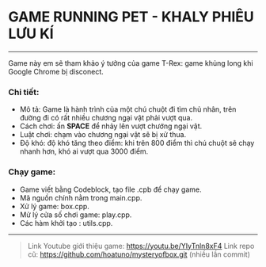 # GAME RUNNING PET - KHALY PHIÊU LƯU KÍ
----
Game này em sẽ tham khảo ý tưởng của game T-Rex: game khủng long khi Google Chrome bị disconect.

### Chi tiết:
 - Mô tả: Game là hành trình của một chú chuột đi tìm chủ nhân, trên đường đi có rất nhiều chương ngại vật phải vượt qua.
 - Cách chơi: ấn **SPACE** để nhảy lên vượt chướng ngại vật.
 - Luật chơi: chạm vào chương ngại vật sẽ bị xử thua.
 - Độ khó: độ khó tăng theo điểm: khi trên 800 điểm thì chú chuột sẽ chạy nhanh hơn, khó ai vượt qua 3000 điểm.

### Chạy game: 
 - Game viết bằng Codeblock, tạo file .cpb để chạy game.
 - Mã nguồn chính nằm trong main.cpp.
 - Xử lý game: box.cpp.
 - Mử lý cửa số chơi game: play.cpp.
 - Các hàm khởi tạo : utils.cpp.

----
 >Link Youtube giới thiệu game: https://youtu.be/YIyTnln8xF4
 >Link repo cũ: https://github.com/hoatuno/mysteryofbox.git (nhiều lần commit)


